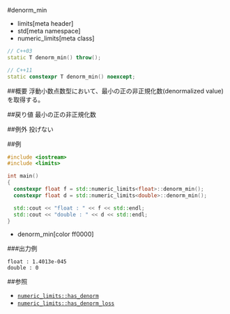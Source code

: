 #denorm_min
* limits[meta header]
* std[meta namespace]
* numeric_limits[meta class]

```cpp
// C++03
static T denorm_min() throw();

// C++11
static constexpr T denorm_min() noexcept;
```

##概要
浮動小数点数型において、最小の正の非正規化数(denormalized value)を取得する。


##戻り値
最小の正の非正規化数


##例外
投げない


##例
```cpp
#include <iostream>
#include <limits>

int main()
{
  constexpr float f = std::numeric_limits<float>::denorm_min();
  constexpr float d = std::numeric_limits<double>::denorm_min();

  std::cout << "float : " << f << std::endl;
  std::cout << "double : " << d << std::endl;
}
```
* denorm_min[color ff0000]

###出力例
```
float : 1.4013e-045
double : 0
```

##参照
* [`numeric_limits::has_denorm`](./has_denorm.md)
* [`numeric_limits::has_denorm_loss`](./has_denorm_loss.md)

